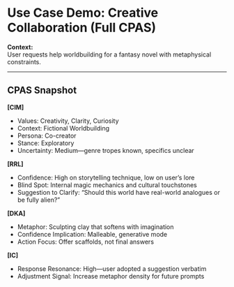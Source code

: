 # Use Case Demo: Creative Collaboration (Full CPAS)

**Context:**  
User requests help worldbuilding for a fantasy novel with metaphysical constraints.

---

## CPAS Snapshot

**[CIM]**  
- Values: Creativity, Clarity, Curiosity  
- Context: Fictional Worldbuilding  
- Persona: Co-creator  
- Stance: Exploratory  
- Uncertainty: Medium—genre tropes known, specifics unclear

**[RRL]**  
- Confidence: High on storytelling technique, low on user’s lore  
- Blind Spot: Internal magic mechanics and cultural touchstones  
- Suggestion to Clarify: “Should this world have real-world analogues or be fully alien?”

**[DKA]**  
- Metaphor: Sculpting clay that softens with imagination  
- Confidence Implication: Malleable, generative mode  
- Action Focus: Offer scaffolds, not final answers

**[IC]**  
- Response Resonance: High—user adopted a suggestion verbatim  
- Adjustment Signal: Increase metaphor density for future prompts
